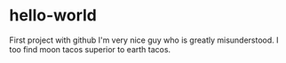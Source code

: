# hello-world
First project with github
I'm very nice guy who is greatly misunderstood. I too find moon tacos superior to earth tacos.

